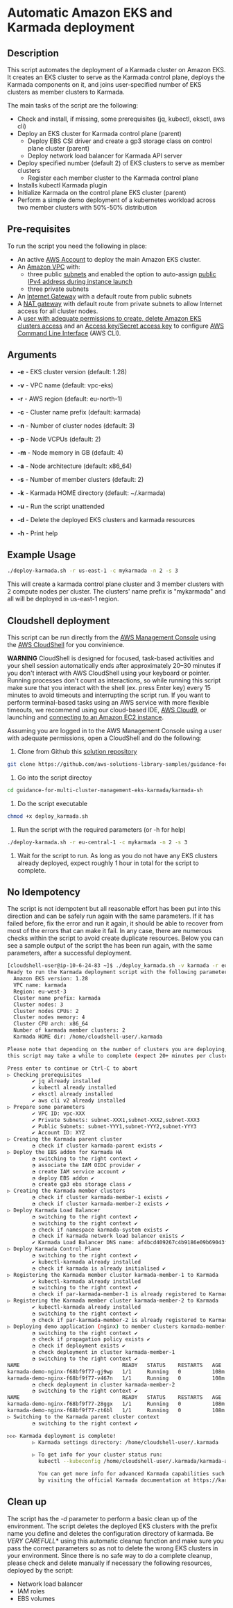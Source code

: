 # Automatic Amazon EKS and Karmada deployment

## Description

This script automates the deployment of a Karmada cluster on Amazon EKS. It creates an EKS cluster to serve as the Karmada control plane, deploys the Karmada components on it, and joins user-specified number of EKS clusters as member clusters to Karmada.

The main tasks of the script are the following:

- Check and install, if missing, some prerequisites (jq, kubectl, eksctl, aws cli)
- Deploy an EKS cluster for Karmada control plane (parent)
  - Deploy EBS CSI driver and create a gp3 storage class on control plane cluster (parent)
  - Deploy network load balancer for Karmada API server
- Deploy specified number (default 2) of EKS clusters to serve as member clusters
  - Register each member cluster to the Karmada control plane
- Installs kubectl Karmada plugin
- Initialize Karmada on the control plane EKS cluster (parent)
- Perform a simple demo deployment of a kubernetes workload across two member clusters with 50%-50% distribution

## Pre-requisites

To run the script you need the following in place:  

- An active [AWS Account](https://docs.aws.amazon.com/accounts/latest/reference/welcome-first-time-user.html) to deploy the main Amazon EKS cluster.
- Αn [Amazon VPC](https://docs.aws.amazon.com/directoryservice/latest/admin-guide/gsg_create_vpc.html) with:
  - three public [subnets](https://docs.aws.amazon.com/vpc/latest/userguide/create-subnets.html) and enabled the option to auto-assign [public IPv4 address during instance launch](https://docs.aws.amazon.com/AWSEC2/latest/UserGuide/using-instance-addressing.html#public-ip-addresses)
  - three private subnets
- An [Internet Gateway](https://docs.aws.amazon.com/vpc/latest/userguide/VPC_Internet_Gateway.html) with a default route from public subnets
- A [NAT gateway](https://docs.aws.amazon.com/vpc/latest/userguide/vpc-nat-gateway.html) with default route from private subnets to allow Internet access for all cluster nodes.
- A [user with adequate permissions to create, delete Amazon EKS clusters access](https://docs.aws.amazon.com/streams/latest/dev/setting-up.html) and an [Access key/Secret access key](https://docs.aws.amazon.com/IAM/latest/UserGuide/id_credentials_access-keys.html) to configure [AWS Command Line Interface](https://docs.aws.amazon.com/cli/latest/userguide/getting-started-install.html) (AWS CLI).

## Arguments

- **-e** - EKS cluster version (default: 1.28)
- **-v** - VPC name (default: vpc-eks)  
- **-r** - AWS region (default: eu-north-1)
- **-c** - Cluster name prefix (default: karmada)
- **-n** - Number of cluster nodes (default: 3)
- **-p** - Node VCPUs (default: 2)
- **-m** - Node memory in GB (default: 4)  
- **-a** - Node architecture (default: x86_64)
- **-s** - Number of member clusters (default: 2)
- **-k** - Karmada HOME directory (default: ~/.karmada)

- **-u** - Run the script unattended

- **-d** - Delete the deployed EKS clusters and karmada resources

- **-h** - Print help

## Example Usage

```bash
./deploy-karmada.sh -r us-east-1 -c mykarmada -n 2 -s 3
```

This will create a karmada control plane cluster and 3 member clusters with 2 compute nodes per cluster. The clusters' name prefix is "mykarmada" and all will be deployed in us-east-1 region.

## Cloudshell deployment

This script can be run directly from the [AWS Management Console](https://aws.amazon.com/console/) using the [AWS CloudShell](https://docs.aws.amazon.com/cloudshell/latest/userguide/welcome.html) for you convinience.

**WARNING** CloudShell is designed for focused, task-based activities and your shell session automatically ends after approximately 20–30 minutes if you don't interact with AWS CloudShell using your keyboard or pointer. Running processes don't count as interactions, so while running this script make sure that you interact with the shell (ex. press Enter key) every 15 minutes to avoid timeouts and interrupting the script run. If you want to perform terminal-based tasks using an AWS service with more flexible timeouts, we recommend using our cloud-based IDE, [AWS Cloud9](https://docs.aws.amazon.com/cloud9), or launching and [connecting to an Amazon EC2 instance](https://docs.aws.amazon.com/AWSEC2/latest/UserGuide/AccessingInstances.html).

Assuming you are logged in to the AWS Management Console using a user with adequate permissions, open a CloudShell and do the following:

1. Clone from Github this [solution repository](https://github.com/aws-solutions-library-samples/guidance-for-multi-cluster-management-eks-karmada)

```bash
git clone https://github.com/aws-solutions-library-samples/guidance-for-multi-cluster-management-eks-karmada.git
```

1. Go into the script directoy

```bash
cd guidance-for-multi-cluster-management-eks-karmada/karmada-sh
```

1. Do the script executable

```bash
chmod +x deploy_karmada.sh
```

1. Run the script with the required parameters (or -h for help)

```bash
./deploy-karmada.sh -r eu-central-1 -c mykarmada -n 2 -s 3
```

1. Wait for the script to run. As long as you do not have any EKS clusters already deployed, expect roughly 1 hour in total for the script to complete.

## No Idempotency

The script is not idempotent but all reasonable effort has been put into this direction and can be safely run again with the same parameters. If it has failed before, fix the error and run it again, it should be able to recover from most of the errors that can make it fail. In any case, there are numerous checks within the script to avoid create duplicate resources. Below you can see a sample output of the script the has been run again, with the same parameters, after a successful deployment.

```bash
[cloudshell-user@ip-10-6-24-83 ~]$ ./deploy_karmada.sh -v karmada -r eu-west-3 -c par-karmada
Ready to run the Karmada deployment script with the following parameters:
  Amazon EKS version: 1.28
  VPC name: karmada
  Region: eu-west-3
  Cluster name prefix: karmada
  Cluster nodes: 3
  Cluster nodes CPUs: 2
  Cluster nodes memory: 4
  Cluster CPU arch: x86_64
  Number of karmada member clusters: 2
  Karmada HOME dir: /home/cloudshell-user/.karmada

Please note that depending on the number of clusters you are deploying,
this script may take a while to complete (expect 20+ minutes per cluster).

Press enter to continue or Ctrl-C to abort     
▷ Checking prerequisites
        ✔ jq already installed
        ✔ kubectl already installed
        ✔ eksctl already installed
        ✔ aws cli v2 already installed
▷ Prepare some parameters
        ✔ VPC ID: vpc-XXX
        ✔ Private Subnets: subnet-XXX1,subnet-XXX2,subnet-XXX3
        ✔ Public Subnets: subnet-YYY1,subnet-YYY2,subnet-YYY3
        ✔ Account ID: XYZ
▷ Creating the Karmada parent cluster
        ◔ check if cluster karmada-parent exists ✔
▷ Deploy the EBS addon for Karmada HA
        ◔ switching to the right context ✔
        ◔ associate the IAM OIDC provider ✔
        ◔ create IAM service account ✔
        ◔ deploy EBS addon ✔
        ◔ create gp3 ebs storage class ✔
▷ Creating the Karmada member clusters
        ◔ check if cluster karmada-member-1 exists ✔
        ◔ check if cluster karmada-member-2 exists ✔
▷ Deploy Karmada Load Balancer
        ◔ switching to the right context ✔
        ◔ switching to the right context ✔
        ◔ check if namespace karmada-system exists ✔
        ◔ check if karmada network load balancer exists ✔
        ✔ Karmada Load Balancer DNS name: af4bcd409267c4b9186e09b69043f23f-8f6aba280018d831.elb.eu-west-3.amazonaws.com
▷ Deploy Karmada Control Plane
        ◔ switching to the right context ✔
        ✔ kubectl-karmada already installed
        ◔ check if karmada is already initialised ✔
▷ Registering the Karmada member cluster karmada-member-1 to Karmada
        ✔ kubectl-karmada already installed
        ◔ switching to the right context ✔
        ◔ check if par-karmada-member-1 is already registered to Karmada cluster ✔
▷ Registering the Karmada member cluster karmada-member-2 to Karmada
        ✔ kubectl-karmada already installed
        ◔ switching to the right context ✔
        ◔ check if par-karmada-member-2 is already registered to Karmada cluster ✔
▷ Deploying demo application (nginx) to member clusters karmada-member-1 and karmada-member-2
        ◔ switching to the right context ✔
        ◔ check if propagation policy exists ✔
        ◔ check if deployment exists ✔
        ◔ check deployment in cluster karmada-member-1
        ◔ switching to the right context ✔
NAME                                 READY   STATUS    RESTARTS   AGE
karmada-demo-nginx-f68bf9f77-gj9wp   1/1     Running   0          108m
karmada-demo-nginx-f68bf9f77-v467n   1/1     Running   0          108m
        ◔ check deployment in cluster karmada-member-2
        ◔ switching to the right context ✔
NAME                                 READY   STATUS    RESTARTS   AGE
karmada-demo-nginx-f68bf9f77-28ggx   1/1     Running   0          108m
karmada-demo-nginx-f68bf9f77-zt6bl   1/1     Running   0          108m
▷ Switching to the Karmada parent cluster context
        ◔ switching to the right context ✔

▷▷▷ Karmada deployment is complete!
        ▷ Karmada settings directory: /home/cloudshell-user/.karmada

        ▷ To get info for your cluster status run:
          kubectl --kubeconfig /home/cloudshell-user/.karmada/karmada-apiserver.config get clusters

          You can get more info for advanced Karmada capabilities such as multi-cluster scaling, multi-cluster failover or autoscaling across different clusters
          by visiting the official Karmada documentation at https://karmada.io/docs/userguide/ 
```

## Clean up

The script has the *-d* parameter to perform a basic clean up of the environment. The script deletes the deployed EKS clusters with the prefix name you define and deletes the configuration directory of karmada. Be *VERY CAREFULL** using this automatic cleanup function and make sure you pass the correct parameters so as not to delete the wrong EKS clusters in your environment. Since there is no safe way to do a complete cleanup, please check and delete manually if necessary the following resources, deployed by the script:

- Network load balancer
- IAM roles
- EBS volumes
